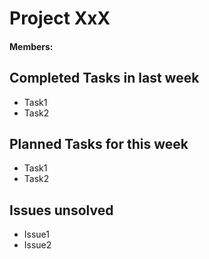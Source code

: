 # Project XxX
#### Members: 

## Completed Tasks in last week
- Task1
- Task2

## Planned Tasks for this week
- Task1
- Task2

## Issues unsolved
- Issue1
- Issue2